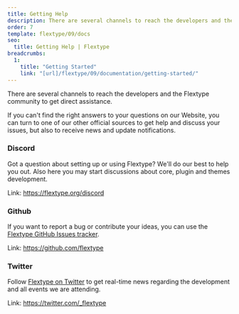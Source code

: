 ```yaml
---
title: Getting Help
description: There are several channels to reach the developers and the Flextype community to get direct assistance.
order: 7
template: flextype/09/docs
seo:
  title: Getting Help | Flextype
breadcrumbs:
  1:
    title: "Getting Started"
    link: "[url]/flextype/09/documentation/getting-started/"
---
```

There are several channels to reach the developers and the Flextype community to get direct assistance.

If you can't find the right answers to your questions on our Website, you can turn to one of our other official sources to get help and discuss your issues, but also to receive news and update notifications.

### Discord

Got a question about setting up or using Flextype? We'll do our best to help you out. Also here you may start discussions about core, plugin and themes development.

Link: <https://flextype.org/discord>

### Github

If you want to report a bug or contribute your ideas, you can use the [Flextype GitHub Issues tracker](https://github.com/flextype/09/flextype/issues).

Link: <https://github.com/flextype>

### Twitter

Follow [Flextype on Twitter](https://twitter.com/_flextype) to get real-time news regarding the development and all events we are attending.

Link: <https://twitter.com/_flextype>